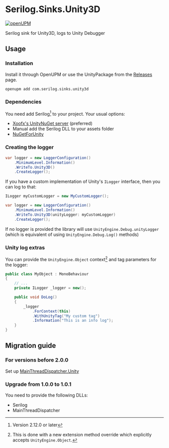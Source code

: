 # Serilog.Sinks.Unity3D

[![openUPM](https://img.shields.io/npm/v/com.serilog.sinks.unity3d?label=openupm&registry_uri=https://package.openupm.com)](https://openupm.com/packages/com.serilog.sinks.unity3d/)

Serilog sink for Unity3D, logs to Unity Debugger

## Usage

### Installation
Install it through OpenUPM or use the UnityPackage from the [Releases](https://github.com/KuraiAndras/Serilog.Sinks.Unity3D/releases) page.

```bash
openupm add com.serilog.sinks.unity3d
```

### Dependencies

You need add Serilog[^SerilogVersion] to your project. Your usual options:
- [Xoofx's UnityNuGet server](https://github.com/xoofx/UnityNuGet) (preferred)
- Manual add the Serilog DLL to your assets folder
- [NuGetForUnity](https://github.com/GlitchEnzo/NuGetForUnity)

### Creating the logger

```csharp
var logger = new LoggerConfiguration()
    .MinimumLevel.Information()
    .WriteTo.Unity3D()
    .CreateLogger();
```

If you have a custom implementation of Unity's `ILogger` interface, then you can log to that:

```csharp
ILogger myCustomLogger = new MyCustomLogger();

var logger = new LoggerConfiguration()
    .MinimumLevel.Information()
    .WriteTo.Unity3D(unityLogger: myCustomLogger)
    .CreateLogger();
```

If no logger is provided the library will use `UnityEngine.Debug.unityLogger` (which is equivalent of using `UnityEngine.Debug.Log()` methods)

### Unity log extras

You can provide the `UnityEngine.Object` context[^EnrichUnityContext] and tag parameters for the logger:

```csharp
public class MyObject : MonoBehaviour
{
    // ...
    private ILogger _logger = new();

    public void DoLog()
    {
        _logger
            .ForContext(this)
            .WithUnityTag("My custom tag")
            .Information("This is an info log");
    }
}
```

## Migration guide

### For versions before 2.0.0

Set up [MainThreadDispatcher.Unity](https://github.com/KuraiAndras/MainThreadDispatcher.Unity)

### Upgrade from 1.0.0 to 1.0.1

You need to provide the following DLLs:

- Serilog
- MainThreadDispatcher

[^EnrichUnityContext]: This is done with a new extension method override which explicitly accepts `UnityEngine.Object`.
[^SerilogVersion]: Version 2.12.0 or later

